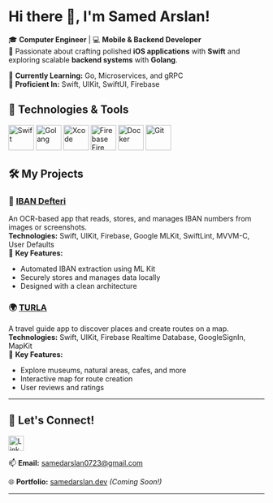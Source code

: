 # Hi there 👋, I'm Samed Arslan!

🎓 **Computer Engineer** | 💻 **Mobile & Backend Developer**  
🚀 Passionate about crafting polished **iOS applications** with **Swift** and exploring scalable **backend systems** with **Golang**.  

🌱 **Currently Learning:** Go, Microservices, and gRPC  
💪 **Proficient In:** Swift, UIKit, SwiftUI, Firebase  


## 🔧 Technologies & Tools
<p align="left">
  <img src="https://static.wikia.nocookie.net/ipod/images/4/46/Swift_icon.png/revision/latest?cb=20220607183653" alt="Swift" width="50" height="50" />
  <img src="https://upload.wikimedia.org/wikipedia/commons/0/05/Go_Logo_Blue.svg" alt="Golang" width="50" height="50" />
  <img src="https://developer.apple.com/assets/elements/icons/xcode/xcode-128x128_2x.png" alt="Xcode" width="50" height="50" />
  <img src="https://upload.wikimedia.org/wikipedia/commons/f/fd/Firebase_Logo_%28No_wordmark%29_%282024-%29.svg" alt="Firebase Fire Logo" width="50" height="50" />
  <img src="https://www.docker.com/wp-content/uploads/2022/03/Moby-logo.png" alt="Docker" width="50" height="50" />
  <img src="https://git-scm.com/images/logos/downloads/Git-Icon-1788C.png" alt="Git" width="50" height="50" />
</p>

## 🛠️ My Projects

### 📱 [IBAN Defteri](https://github.com/SamedArslan28/IBAN-Defteri)  
An OCR-based app that reads, stores, and manages IBAN numbers from images or screenshots.  
**Technologies:** Swift, UIKit, Firebase, Google MLKit, SwiftLint, MVVM-C, User Defaults  
🌟 **Key Features:**  
- Automated IBAN extraction using ML Kit  
- Securely stores and manages data locally  
- Designed with a clean architecture  


### 🌍 [TURLA](https://github.com/SamedArslan28/TURLA)  
A travel guide app to discover places and create routes on a map.  
**Technologies:** Swift, UIKit, Firebase Realtime Database, GoogleSignIn, MapKit  
🌟 **Key Features:**  
- Explore museums, natural areas, cafes, and more  
- Interactive map for route creation  
- User reviews and ratings  

---

## 🌟 Let's Connect!
<a href="https://www.linkedin.com/in/samedarslan/" target="_blank">
  <img src="https://upload.wikimedia.org/wikipedia/commons/8/81/LinkedIn_icon.svg" alt="LinkedIn" width="30" height="30" />
</a>
<p>📫 <strong>Email:</strong> <a href="mailto:samedarslan0723@gmail.com">samedarslan0723@gmail.com</a></p>
<p>🌐 <strong>Portfolio:</strong> <a href="https://samedarslan.dev" target="_blank">samedarslan.dev</a> <em>(Coming Soon!)</em></p>

---
